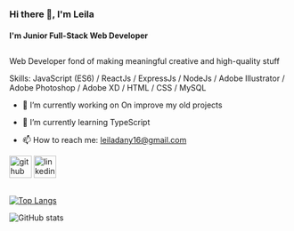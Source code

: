 ### Hi there 👋, I'm Leila

#### I'm Junior Full-Stack Web Developer

<h2 class="hr-lines"></h2>

Web Developer fond of making meaningful creative and high-quality stuff

Skills: JavaScript (ES6) / ReactJs / ExpressJs / NodeJs / Adobe Illustrator / Adobe Photoshop / Adobe XD / HTML / CSS / MySQL

- 🔭 I’m currently working on On improve my old projects 

- 🌱 I’m currently learning TypeScript 

- 📫 How to reach me: leiladany16@gmail.com 

[<img src='https://cdn.jsdelivr.net/npm/simple-icons@3.0.1/icons/github.svg' alt='github' height='40'>](https://github.com/Leiladany)  [<img src='https://cdn.jsdelivr.net/npm/simple-icons@3.0.1/icons/linkedin.svg' alt='linkedin' height='40'>](https://www.linkedin.com/in/leila-teixeira/)  

<h2 class="hr-lines"></h2>

[![Top Langs](https://github-readme-stats.vercel.app/api/top-langs/?username=Leiladany)](https://github.com/anuraghazra/github-readme-stats)

![GitHub stats](https://github-readme-stats.vercel.app/api?username=Leiladany&show_icons=true)  

